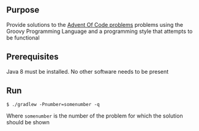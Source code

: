 ## Purpose

Provide solutions to the [Advent Of Code problems](http://adventofcode.com/) problems
using the Groovy Programming Language and a programming style that attempts to be functional

## Prerequisites

Java 8 must be installed. No other software needs to be present

## Run

    $ ./gradlew -Pnumber=somenumber -q
    
Where `somenumber` is the number of the problem for which the solution should be shown          